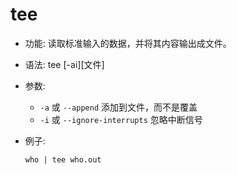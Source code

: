 # tee

* 功能: 读取标准输入的数据，并将其内容输出成文件。
* 语法: tee [-ai][文件]
* 参数: 
	* `-a` 或 `--append` 添加到文件，而不是覆盖
	* `-i` 或 `--ignore-interrupts` 忽略中断信号
* 例子:
	
	```
	who | tee who.out
	```